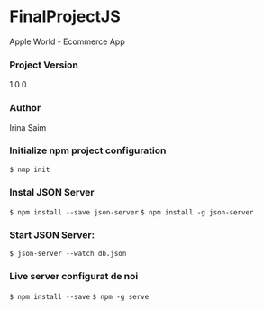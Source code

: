 # FinalProjectJS
Apple World - Ecommerce App

### Project Version
1.0.0

### Author 
Irina Saim

### Initialize npm project configuration 
`$ nmp init`

### Instal JSON Server
`$ npm install --save json-server`
`$ npm install -g json-server`


### Start JSON Server:
`$ json-server --watch db.json`

### Live server configurat de noi
`$ npm install --save`
`$ npm -g serve`